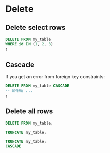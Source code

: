 # Delete


## Delete select rows

```sql
DELETE FROM my_table
WHERE id IN (1, 2, 3)
;
```

## Cascade

If you get an error from foreign key constraints:

```sql
DELETE FROM my_table CASCADE
-- WHERE ...
;
```

## Delete **all** rows

```sql
DELETE FROM my_table;
```

```sql
TRUNCATE my_table;
```
```sql
TRUNCATE my_table;
CASCADE
```
